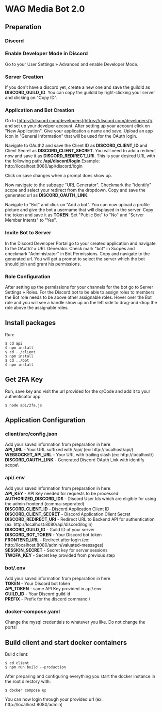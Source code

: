 # WAG Media Bot 2.0

## Preparation

### Discord

### Enable Developer Mode in Discord
Go to your User Settings » Advanced and enable Developer Mode.

### Server Creation

If you don't have a discord yet, create a new one and save the guildId as **DISCORD_GUILD_ID**. You can copy the guildId by right-clicking your server and clicking on "Copy ID".

### Application and Bot Creation

Go to [https://discord.com/developers](https://discord.com/developers/)/ and set up your develper account. After setting up your account click on "New Application". Give your application a name and save. Upload an app icon in "General Information" that will be used for the OAuth login.

Navigate to OAuth2 and save the Client ID as **DISCORD_CLIENT_ID** and Client Secret as **DISCORD_CLIENT_SECRET**. You will need to add a redirect now and save it as **DISCORD_REDIRECT_URI**. This is your desired URL with the following path: **/api/discord/login**
Example: http://localhost:8080/api/discord/login

Click on save changes when a prompt does show up.

Now navigate to the subpage "URL Generator". Checkmark the "identify" scope and select your redirect from the dropdown. Copy and save the generated url as **DISCORD_OAUTH_LINK**.

Navigate to "Bot" and click on "Add a bot". You can now upload a profile picture and give the bot a username that will displayed in the server. Copy the token and save it as **TOKEN**. Set "Public Bot" to "No" and "Server Member Intents" to "Yes".

### Invite Bot to Server

In the Discord Developer Portal go to your created application and navigate to the OAuth2 » URL Generator. Check mark "bot" in Scopes and checkmark "Administrator" in Bot Permissions. Copy and navigate to the generated url. You will get a prompt to select the server which the bot should join and grant his permissions.

### Role Configuration

After setting up the permissions for your channels for the bot go to  Server Settings  »  Roles. For the Discord bot to be able to assign roles to members the Bot role needs to be above other assignable roles. Hover over the Bot role and you will see a handle show up on the left side to drag-and-drop the role above the assignable roles. 

## Install packages

Run:

```
$ cd api
$ npm install
$ cd ../client
$ npm install
$ cd ../bot
$ npm install
````

## Get 2FA Key
Run, save key and visit the url provided for the qrCode and add it to your authenticator app:
```
$ node api/2fa.js
```

## Application Configuration

### client/src/config.json

Add your saved information from preparation in here:\
**API_URL** -  Your URL suffixed with /api/ (ex: http://localhost/api/)\
**WEBSOCKET_API_URL** - Your URL with trailing slash (ex: http://localhost/) \
**DISCORD_OAUTH_LINK** - Generated Discord OAuth Link with identify scope\

### api/.env

Add your saved information from preparation in here:\
**API_KEY** - API Key needed for requests to be processed\
**AUTHORIZED_DISCORD_IDS** - Discord User Ids which are eligible for using the admin frontend (comma-seperated) \
**DISCORD_CLIENT_ID** - Discord Application Client ID\
**DISCORD_CLIENT_SECRET** - Discord Application Client Secret\
**DISCORD_REDIRECT_URI** - Redirect URL to Backend API for authentication (ex: http://localhost:8080/api/discord/login) \
**DISCORD_GUILD_ID** - Guild ID of your server\
**DISCORD_BOT_TOKEN** - Your Discord bot token\
**FRONTEND_URL** - Redirect after login (ex: http://localhost:8080/admin/valuated-messages) \
**SESSION_SECRET** - Secret key for server sessions\
**TWOFA_KEY** - Secret key provided from previous step

### bot/.env

Add your saved information from preparation in here:\
**TOKEN** - Your Discord bot token\
**API_TOKEN** - same API Key provided in api/.env\
**GUILD_ID** - Your Discord guild id\
**PREFIX** - Prefix for the discord command \

### docker-compose.yaml
Change the mysql credentials to whatever you like. Do not change the ports!

## Build client and start docker containers
Build client:
```
$ cd client
$ npm run build --production
```

After preparing and configuring everything you start the docker instance in the root directory with:
```
$ docker compose up
```
You can now login through your provided url (ex: http://localhost:8080/admin)